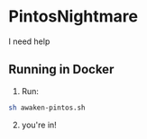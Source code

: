 # PintosNightmare
I need help

## Running in Docker

1. Run:
```sh
sh awaken-pintos.sh
```

2. you're in!